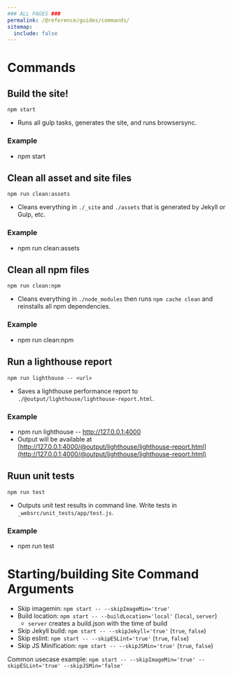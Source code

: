 ```yaml
---
### ALL PAGES ###
permalink: /@reference/guides/commands/
sitemap:
  include: false
---
```


# Commands
## Build the site!
`npm start`
* Runs all gulp tasks, generates the site, and runs browsersync.
### Example
* npm start

## Clean all asset and site files
`npm run clean:assets`
* Cleans everything in `./_site` and `./assets` that is generated by Jekyll or Gulp, etc.
### Example
* npm run clean:assets

## Clean all npm files
`npm run clean:npm`
* Cleans everything in `./node_modules` then runs `npm cache clean` and reinstalls all npm dependencies.
### Example
* npm run clean:npm

## Run a lighthouse report
`npm run lighthouse -- <url>`
* Saves a lighthouse performance report to `./@output/lighthouse/lighthouse-report.html`.
### Example
* npm run lighthouse -- http://127.0.0.1:4000
* Output will be available at [http://127.0.0.1:4000/@output/lighthouse/lighthouse-report.html](http://127.0.0.1:4000/@output/lighthouse/lighthouse-report.html)

## Ruun unit tests
`npm run test`
* Outputs unit test results in command line. Write tests in `_websrc/unit_tests/app/test.js`.
### Example
* npm run test

# Starting/building Site Command Arguments
* Skip imagemin: `npm start -- --skipImageMin='true'`
* Build location: `npm start -- --buildLocation='local'` (`local`, `server`)
  * `server` creates a build.json with the time of build
* Skip Jekyll build: `npm start -- --skipJekyll='true'` (`true`, `false`)
* Skip eslint: `npm start -- --skipESLint='true'` (`true`, `false`)
* Skip JS Minification: `npm start -- --skipJSMin='true'` (`true`, `false`)

Common usecase example:
`npm start -- --skipImageMin='true' --skipESLint='true' --skipJSMin='false'`
